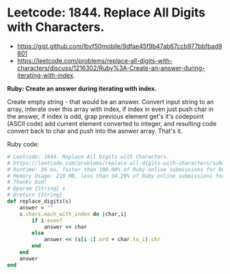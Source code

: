 # Leetcode: 1844. Replace All Digits with Characters.

- https://gist.github.com/lbvf50mobile/9dfae45f9b47ab67ccb977bbfbad9801
- https://leetcode.com/problems/replace-all-digits-with-characters/discuss/1216302/Ruby%3A-Create-an-answer-during-iterating-with-index.
 
**Ruby: Create an answer during iterating with index.** 

Create empty string - that would be an answer.  Convert input string to an array, interate over this array with index, if index in even just push char in the answer, if index is odd, grap previous element get's it's codepoint (ASCII code) add current element converted to integer, and resulting code convert back to char and push into the asnwer array. That's it.


Ruby code:
```Ruby
# Leetcode: 1844. Replace All Digits with Characters.
# https://leetcode.com/problems/replace-all-digits-with-characters/submissions/
# Runtime: 36 ms, faster than 100.00% of Ruby online submissions for Replace All Digits with Characters.
# Memory Usage: 210 MB, less than 34.29% of Ruby online submissions for Replace All Digits with Characters.
# Thanks God!
# @param {String} s
# @return {String}
def replace_digits(s)
    answer = ""
    s.chars.each_with_index do |char,i|
        if i.even?
            answer << char
        else
            answer << (s[i-1].ord + char.to_i).chr
        end
    end
    answer
end
```


